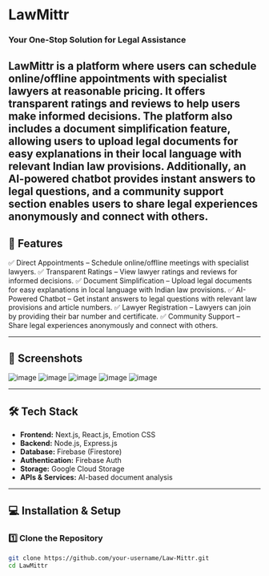 # LawMittr   

### Your One-Stop Solution for Legal Assistance  

LawMittr is a platform where users can schedule online/offline appointments with specialist lawyers at reasonable pricing. It offers transparent ratings and reviews to help users make informed decisions. The platform also includes a document simplification feature, allowing users to upload legal documents for easy explanations in their local language with relevant Indian law provisions. Additionally, an AI-powered chatbot provides instant answers to legal questions, and a community support section enables users to share legal experiences anonymously and connect with others.
---

## 🚀 Features  

✅ Direct Appointments – Schedule online/offline meetings with specialist lawyers.
✅ Transparent Ratings – View lawyer ratings and reviews for informed decisions.
✅ Document Simplification – Upload legal documents for easy explanations in local language with Indian law provisions.
✅ AI-Powered Chatbot – Get instant answers to legal questions with relevant law provisions and article numbers.
✅ Lawyer Registration – Lawyers can join by providing their bar number and certificate.
✅ Community Support – Share legal experiences anonymously and connect with others. 

---

## 📸 Screenshots  

![image](https://github.com/user-attachments/assets/1a629689-1390-402e-acb9-888419e4123f)
![image](https://github.com/user-attachments/assets/3dbccf7a-92fa-4ea0-842f-16a8f04bc1ac)
![image](https://github.com/user-attachments/assets/66da0c65-bf36-40f5-9d12-d6f59cb43bbb)
![image](https://github.com/user-attachments/assets/574d312a-4710-430f-936b-000d95065d38)
![image](https://github.com/user-attachments/assets/0b5b107a-14c8-43cd-aec9-531b0ef07ed2)





---

## 🛠️ Tech Stack  

- **Frontend:** Next.js, React.js, Emotion CSS  
- **Backend:** Node.js, Express.js  
- **Database:** Firebase (Firestore)  
- **Authentication:** Firebase Auth  
- **Storage:** Google Cloud Storage  
- **APIs & Services:** AI-based document analysis  

---

## 💻 Installation & Setup  

### 1️⃣ Clone the Repository  

```sh
git clone https://github.com/your-username/Law-Mittr.git
cd LawMittr

```
